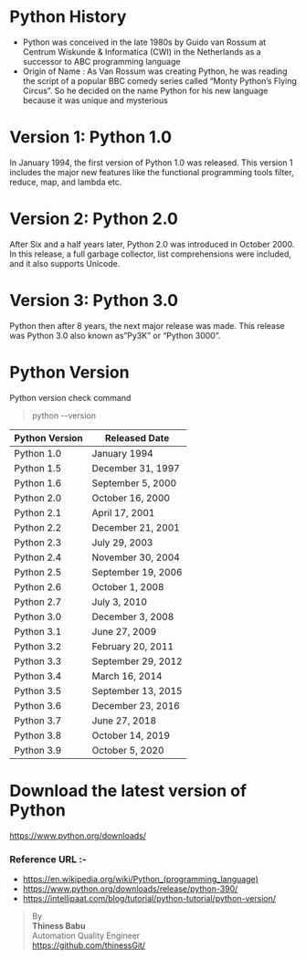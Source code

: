 # Python History
* Python was conceived in the late 1980s by Guido van Rossum at Centrum Wiskunde & Informatica (CWI) in the Netherlands   as a successor to ABC programming language
* Origin of Name : As Van Rossum was creating Python, he was reading the script of a popular BBC comedy series called “Monty Python’s Flying Circus”. So he decided on the name Python for his new language because it was unique and mysterious 
 

# Version 1: Python 1.0
In January 1994, the first version of Python 1.0 was released. This version 1 includes the major new features like the functional programming tools filter, reduce, map, and lambda etc.
# Version 2: Python 2.0
After Six and a half years later, Python 2.0 was introduced in October 2000. In this release, a full garbage collector, list comprehensions were included, and it also supports Unicode.
# Version 3: Python 3.0
Python then after 8 years, the next major release was made. This release was Python 3.0 also known as”Py3K” or “Python 3000”.

# Python Version

Python version check command
> python --version  

|Python Version|Released Date|
|--------------|-------------|
|Python 1.0    |January 1994|
|Python 1.5    |December 31, 1997|
|Python 1.6    |September 5, 2000|
|Python 2.0    |October 16, 2000|
|Python 2.1    |April 17, 2001|
|Python 2.2    |December 21, 2001|
|Python 2.3    |July 29, 2003|
|Python 2.4    |November 30, 2004|
|Python 2.5    |September 19, 2006|
|Python 2.6    |October 1, 2008|
|Python 2.7    |July 3, 2010|
|Python 3.0    |December 3, 2008|
|Python 3.1    |June 27, 2009|
|Python 3.2    |February 20, 2011|
|Python 3.3    |September 29, 2012|
|Python 3.4    |March 16, 2014|
|Python 3.5    |September 13, 2015|
|Python 3.6    |December 23, 2016|
|Python 3.7    |June 27, 2018|
|Python 3.8    |October 14, 2019|
|Python 3.9|October 5, 2020|

# Download the latest version of Python
https://www.python.org/downloads/

### Reference URL :-

* https://en.wikipedia.org/wiki/Python_(programming_language)
* https://www.python.org/downloads/release/python-390/
* https://intellipaat.com/blog/tutorial/python-tutorial/python-version/


>By<br/> 
**Thiness Babu**<br/> 
Automation Quality Engineer<br/>
https://github.com/thinessGit/ <br/>
